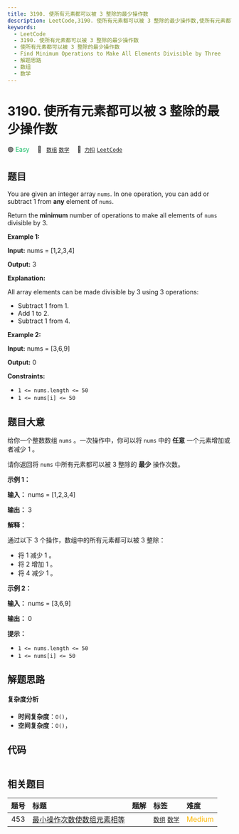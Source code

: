 ```yaml
---
title: 3190. 使所有元素都可以被 3 整除的最少操作数
description: LeetCode,3190. 使所有元素都可以被 3 整除的最少操作数,使所有元素都可以被 3 整除的最少操作数,Find Minimum Operations to Make All Elements Divisible by Three,解题思路,数组,数学
keywords:
  - LeetCode
  - 3190. 使所有元素都可以被 3 整除的最少操作数
  - 使所有元素都可以被 3 整除的最少操作数
  - Find Minimum Operations to Make All Elements Divisible by Three
  - 解题思路
  - 数组
  - 数学
---
```


# 3190. 使所有元素都可以被 3 整除的最少操作数

🟢 <font color=#15bd66>Easy</font>&emsp; 🔖&ensp; [`数组`](/tag/array.md) [`数学`](/tag/math.md)&emsp; 🔗&ensp;[`力扣`](https://leetcode.cn/problems/find-minimum-operations-to-make-all-elements-divisible-by-three) [`LeetCode`](https://leetcode.com/problems/find-minimum-operations-to-make-all-elements-divisible-by-three)

## 题目

You are given an integer array `nums`. In one operation, you can add or
subtract 1 from **any** element of `nums`.

Return the **minimum** number of operations to make all elements of `nums`
divisible by 3.



**Example 1:**

**Input:** nums = [1,2,3,4]

**Output:** 3

**Explanation:**

All array elements can be made divisible by 3 using 3 operations:

  * Subtract 1 from 1.
  * Add 1 to 2.
  * Subtract 1 from 4.

**Example 2:**

**Input:** nums = [3,6,9]

**Output:** 0



**Constraints:**

  * `1 <= nums.length <= 50`
  * `1 <= nums[i] <= 50`


## 题目大意

给你一个整数数组 `nums` 。一次操作中，你可以将 `nums` 中的 **任意**  一个元素增加或者减少 1 。

请你返回将 `nums` 中所有元素都可以被 3 整除的 **最少**  操作次数。



**示例 1：**

**输入：** nums = [1,2,3,4]

**输出：** 3

**解释：**

通过以下 3 个操作，数组中的所有元素都可以被 3 整除：

  * 将 1 减少 1 。
  * 将 2 增加 1 。
  * 将 4 减少 1 。

**示例 2：**

**输入：** nums = [3,6,9]

**输出：** 0



**提示：**

  * `1 <= nums.length <= 50`
  * `1 <= nums[i] <= 50`


## 解题思路

#### 复杂度分析

- **时间复杂度**：`O()`，
- **空间复杂度**：`O()`，

## 代码

```javascript

```

## 相关题目

<!-- prettier-ignore -->
| 题号 | 标题 | 题解 | 标签 | 难度 |
| :------: | :------ | :------: | :------ | :------ |
| 453 | [最小操作次数使数组元素相等](https://leetcode.com/problems/minimum-moves-to-equal-array-elements) |  |  [`数组`](/tag/array.md) [`数学`](/tag/math.md) | <font color=#ffb800>Medium</font> |